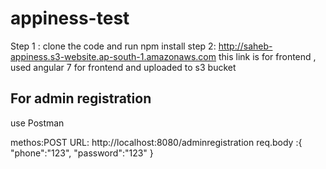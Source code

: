 # appiness-test


Step 1 : clone the code and run npm install 
step 2: http://saheb-appiness.s3-website.ap-south-1.amazonaws.com
this link is for frontend , used angular 7 for frontend and uploaded to s3 bucket


## For admin registration

use Postman 

methos:POST
URL: http://localhost:8080/adminregistration
req.body :{
"phone":"123",
"password":"123"
}



